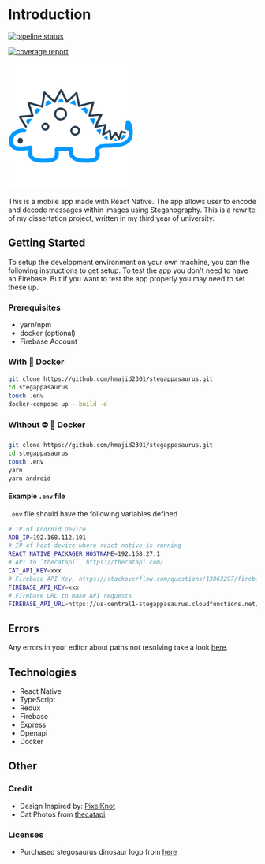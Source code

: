 # Introduction

[![pipeline status](https://gitlab.com/hmajid2301/stegappasaurus/badges/master/pipeline.svg)](https://gitlab.com/hmajid2301/stegappasaurus/commits/master)

[![coverage report](https://gitlab.com/hmajid2301/stegappasaurus/badges/master/coverage.svg)](https://gitlab.com/hmajid2301/stegappasaurus/commits/master)

![logo](src/assets/images/logo-dark.png)

This is a mobile app made with React Native. The app allows user to encode and decode messages within images using
Steganography. This is a rewrite of my dissertation project, written in my third year of university.

## Getting Started

To setup the development environment on your own machine, you can the following instructions to get setup.
To test the app you don't need to have an Firebase. But if you want to test the app
properly you may need to set these up.

### Prerequisites

- yarn/npm
- docker (optional)
- Firebase Account

### With :whale: Docker

```bash
git clone https://github.com/hmajid2301/stegappasaurus.git
cd stegappasaurus
touch .env
docker-compose up --build -d
```

### Without :no_entry: :whale: Docker

```bash
git clone https://github.com/hmajid2301/stegappasaurus.git
cd stegappasaurus
touch .env
yarn
yarn android
```

#### Example `.env` file

`.env` file should have the following variables defined

```bash
# IP of Android Device
ADB_IP=192.168.112.101
# IP of host device where react native is running
REACT_NATIVE_PACKAGER_HOSTNAME=192.168.27.1
# API to `thecatapi`, https://thecatapi.com/
CAT_API_KEY=xxx
# Firebase API Key, https://stackoverflow.com/questions/13863297/firebase-what-is-the-api-key/37995239
FIREBASE_API_KEY=xxx
# Firebase URL to make API requests
FIREBASE_API_URL=https://us-central1-stegappasaurus.cloudfunctions.net/api
```

## Errors

Any errors in your editor about paths not resolving take a look [here](https://github.com/tleunen/babel-plugin-module-resolver#eslint-plugin).

## Technologies

- React Native
- TypeScript
- Redux
- Firebase
- Express
- Openapi
- Docker

## Other

### Credit

- Design Inspired by: [PixelKnot](https://play.google.com/store/apps/details?id=info.guardianproject.pixelknot)
- Cat Photos from [thecatapi](https://thecatapi.com)

### Licenses

- Purchased stegosaurus dinosaur logo from [here](https://www.iconfinder.com/icons/380124/animal_big_experience_dino_paleontology_reptile_stegosaurus_zababa_icon#size=512)

